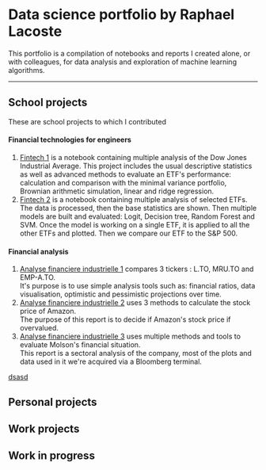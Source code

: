 # Data science portfolio by Raphael Lacoste
This portfolio is a compilation of notebooks and reports I created alone, or with colleagues, for data analysis and exploration of machine learning algorithms.
***

## School projects
These are school projects to which I contributed

#### Financial technologies for engineers
1. [Fintech 1](Projects/Fintech_1.ipynb) is a notebook containing multiple analysis of the Dow Jones Industrial Average. This project includes the usual descriptive statistics as well as advanced methods to evaluate an ETF's performance: calculation and comparison with the minimal variance portfolio, Brownian arithmetic simulation, linear and ridge regression.
2. [Fintech 2](Projects/Fintech_2.ipynb) is a notebook containing multiple analysis of selected ETFs. The data is processed, then the base statistics are shown. Then multiple models are built and evaluated: Logit, Decision tree, Random Forest and SVM. Once the model is working on a single ETF, it is applied to all the other ETFs and plotted. Then we compare our ETF to the S&P 500.

#### Financial analysis
1. [Analyse financiere industrielle 1](Projects/Analyse_financiere_industrielle_1.pdf) compares 3 tickers : L.TO, MRU.TO and EMP-A.TO.   
It's purpose is to use simple analysis tools such as: financial ratios, data visualisation, optimistic and pessimistic projections over time.
2. [Analyse financiere industrielle 2](Projects/Analyse_financiere_industrielle_2.pdf) uses 3 methods to calculate the stock price of Amazon.  
The purpose of this report is to decide if Amazon's stock price if overvalued.
3. [Analyse financiere industrielle 3](Projects/Analyse_financiere_industrielle_3.pdf) uses multiple methods and tools to evaluate Molson's financial situation.  
This report is a sectoral analysis of the company, most of the plots and data used in it we're acquired via a Bloomberg terminal.

[dsasd](Projects/Devoir1.Rmd)
## Personal projects

## Work projects

## Work in progress
